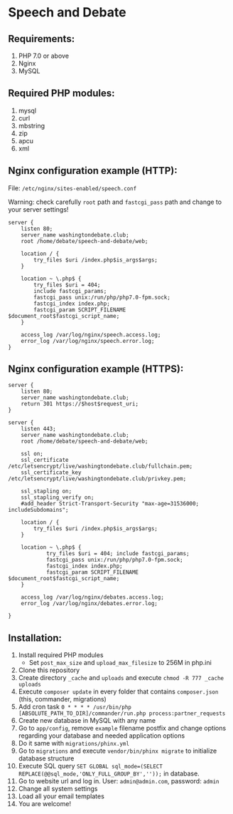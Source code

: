 Speech and Debate
=
## Requirements:
1. PHP 7.0 or above
2. Nginx
3. MySQL

## Required PHP modules:
1. mysql
2. curl
3. mbstring
4. zip
5. apcu
6. xml

## Nginx configuration example (HTTP):
File: `/etc/nginx/sites-enabled/speech.conf`

Warning: check carefully `root` path and `fastcgi_pass` path and change to your server settings! 
```
server {
    listen 80;
    server_name washingtondebate.club;
    root /home/debate/speech-and-debate/web;

    location / {
        try_files $uri /index.php$is_args$args;
    }
    
    location ~ \.php$ {
        try_files $uri = 404;
        include fastcgi_params;
        fastcgi_pass unix:/run/php/php7.0-fpm.sock;
        fastcgi_index index.php;
        fastcgi_param SCRIPT_FILENAME $document_root$fastcgi_script_name;
    }

    access_log /var/log/nginx/speech.access.log;
    error_log /var/log/nginx/speech.error.log;
}
```

## Nginx configuration example (HTTPS):
```
server {
    listen 80;
    server_name washingtondebate.club;
    return 301 https://$host$request_uri;
}

server {
    listen 443;
    server_name washingtondebate.club;
    root /home/debate/speech-and-debate/web;

    ssl on;
    ssl_certificate /etc/letsencrypt/live/washingtondebate.club/fullchain.pem;
    ssl_certificate_key /etc/letsencrypt/live/washingtondebate.club/privkey.pem;

    ssl_stapling on;
    ssl_stapling_verify on;
    #add_header Strict-Transport-Security "max-age=31536000; includeSubdomains";

    location / {
        try_files $uri /index.php$is_args$args;
    }

    location ~ \.php$ {
            try_files $uri = 404; include fastcgi_params;
            fastcgi_pass unix:/run/php/php7.0-fpm.sock;
            fastcgi_index index.php;
            fastcgi_param SCRIPT_FILENAME $document_root$fastcgi_script_name;
    }
        
    access_log /var/log/nginx/debates.access.log;
    error_log /var/log/nginx/debates.error.log;

}
```

## Installation:
1. Install required PHP modules
    * Set `post_max_size` and `upload_max_filesize` to 256M in php.ini
2. Clone this repository
3. Create directory `_cache` and `uploads` and execute `chmod -R 777 _cache uploads`
4. Execute `composer update` in every folder that contains `composer.json` (this, commander, migrations)
5. Add cron task `0 * * * * /usr/bin/php [ABSOLUTE_PATH_TO_DIR]/commander/run.php process:partner_requests`
6. Create new database in MySQL with any name
7. Go to `app/config`, remove `example` filename postfix and change options regarding your database and needed application options
8. Do it same with `migrations/phinx.yml`
9. Go to `migrations` and execute `vendor/bin/phinx migrate` to initialize database structure
10. Execute SQL query `SET GLOBAL sql_mode=(SELECT REPLACE(@@sql_mode,'ONLY_FULL_GROUP_BY',''));` in database.
11. Go to website url and log in. User: `admin@admin.com`, password: `admin`
12. Change all system settings
13. Load all your email templates 
14. You are welcome!